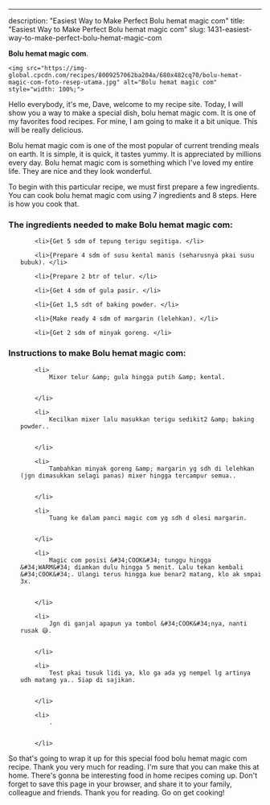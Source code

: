 ---
description: "Easiest Way to Make Perfect Bolu hemat magic com"
title: "Easiest Way to Make Perfect Bolu hemat magic com"
slug: 1431-easiest-way-to-make-perfect-bolu-hemat-magic-com

<p>
	<strong>Bolu hemat magic com</strong>. 
	
</p>
<p>
	
	<img src="https://img-global.cpcdn.com/recipes/8009257062ba204a/680x482cq70/bolu-hemat-magic-com-foto-resep-utama.jpg" alt="Bolu hemat magic com" style="width: 100%;">
	
	
</p>
<p>
	Hello everybody, it's me, Dave, welcome to my recipe site. Today, I will show you a way to make a special dish, bolu hemat magic com. It is one of my favorites food recipes. For mine, I am going to make it a bit unique. This will be really delicious.
</p>
	
<p>
	
</p>
<p>
	Bolu hemat magic com is one of the most popular of current trending meals on earth. It is simple, it is quick, it tastes yummy. It is appreciated by millions every day. Bolu hemat magic com is something which I've loved my entire life. They are nice and they look wonderful.
</p>

<p>
To begin with this particular recipe, we must first prepare a few ingredients. You can cook bolu hemat magic com using 7 ingredients and 8 steps. Here is how you cook that.
</p>

<h3>The ingredients needed to make Bolu hemat magic com:</h3>

<ol>
	
		<li>{Get 5 sdm of tepung terigu segitiga. </li>
	
		<li>{Prepare 4 sdm of susu kental manis (seharusnya pkai susu bubuk). </li>
	
		<li>{Prepare 2 btr of telur. </li>
	
		<li>{Get 4 sdm of gula pasir. </li>
	
		<li>{Get 1,5 sdt of baking powder. </li>
	
		<li>{Make ready 4 sdm of margarin (lelehkan). </li>
	
		<li>{Get 2 sdm of minyak goreng. </li>
	
</ol>
<p>
	
</p>

<h3>Instructions to make Bolu hemat magic com:</h3>

<ol>
	
		<li>
			Mixer telur &amp; gula hingga putih &amp; kental.
			
			
		</li>
	
		<li>
			Kecilkan mixer lalu masukkan terigu sedikit2 &amp; baking powder..
			
			
		</li>
	
		<li>
			Tambahkan minyak goreng &amp; margarin yg sdh di lelehkan (jgn dimasukkan selagi panas) mixer hingga tercampur semua..
			
			
		</li>
	
		<li>
			Tuang ke dalam panci magic com yg sdh d olesi margarin.
			
			
		</li>
	
		<li>
			Magic com posisi &#34;COOK&#34; tunggu hingga &#34;WARM&#34; diamkan dulu hingga 5 menit. Lalu tekan kembali &#34;COOK&#34;. Ulangi terus hingga kue benar2 matang, klo ak smpai 3x.
			
			
		</li>
	
		<li>
			Jgn di ganjal apapun ya tombol &#34;COOK&#34;nya, nanti rusak 😅.
			
			
		</li>
	
		<li>
			Test pkai tusuk lidi ya, klo ga ada yg nempel lg artinya udh matang ya.. Siap di sajikan.
			
			
		</li>
	
		<li>
			.
			
			
		</li>
	
</ol>

<p>
	
</p>

<p>
	So that's going to wrap it up for this special food bolu hemat magic com recipe. Thank you very much for reading. I'm sure that you can make this at home. There's gonna be interesting food in home recipes coming up. Don't forget to save this page in your browser, and share it to your family, colleague and friends. Thank you for reading. Go on get cooking!
</p>
